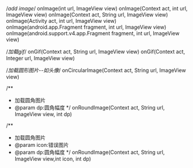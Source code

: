 
/*add image*/
onImage(int url, ImageView view)
onImage(Context act, int url, ImageView view)
onImage(Context act, String url, ImageView view)
onImage(Activity act, int url, ImageView view)
onImage(android.app.Fragment fragment, int url, ImageView view)
onImage(android.support.v4.app.Fragment fragment, int url, ImageView view)

/*加载gif*/
onGif(Context act, String url, ImageView view) 
onGif(Context act, Integer url, ImageView view)

/*加载圆形图片--如头像*/
onCircularImage(Context act, String url, ImageView view) 

/**
 * 加载圆角图片
 * @param dp:圆角幅度
 */
onRoundImage(Context act, String url, ImageView view, int dp)

/**
 * 加载圆角图片
 * @param icon:错误图片
 * @param dp:圆角幅度
 */
onRoundImage(Context act, String url, ImageView view,int icon, int dp)
